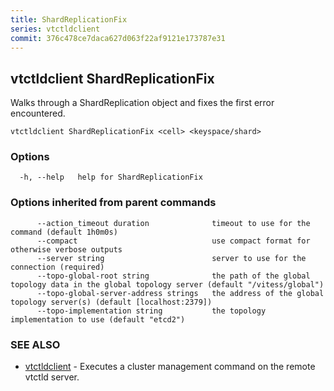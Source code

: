 ```yaml
---
title: ShardReplicationFix
series: vtctldclient
commit: 376c478ce7daca627d063f22af9121e173787e31
---
```

## vtctldclient ShardReplicationFix

Walks through a ShardReplication object and fixes the first error encountered.

```
vtctldclient ShardReplicationFix <cell> <keyspace/shard>
```

### Options

```
  -h, --help   help for ShardReplicationFix
```

### Options inherited from parent commands

```
      --action_timeout duration              timeout to use for the command (default 1h0m0s)
      --compact                              use compact format for otherwise verbose outputs
      --server string                        server to use for the connection (required)
      --topo-global-root string              the path of the global topology data in the global topology server (default "/vitess/global")
      --topo-global-server-address strings   the address of the global topology server(s) (default [localhost:2379])
      --topo-implementation string           the topology implementation to use (default "etcd2")
```

### SEE ALSO

* [vtctldclient](../)	 - Executes a cluster management command on the remote vtctld server.

